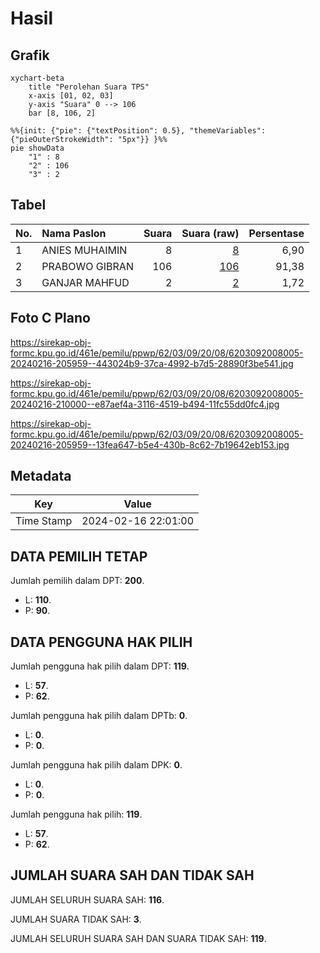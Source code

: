 # Hasil

## Grafik

```mermaid
xychart-beta
    title "Perolehan Suara TPS"
    x-axis [01, 02, 03]
    y-axis "Suara" 0 --> 106
    bar [8, 106, 2]
```

```mermaid
%%{init: {"pie": {"textPosition": 0.5}, "themeVariables": {"pieOuterStrokeWidth": "5px"}} }%%
pie showData
    "1" : 8
    "2" : 106
    "3" : 2
```

## Tabel

| No. | Nama Paslon    | Suara | Suara (raw) | Persentase |
|:--- |:-------------- | -----:| -----------:| ----------:|
| 1   | ANIES MUHAIMIN | 8     | [8][p-1]    | 6,90       |
| 2   | PRABOWO GIBRAN | 106   | [106][p-2]  | 91,38      |
| 3   | GANJAR MAHFUD  | 2     | [2][p-3]    | 1,72       |


[p-1]: https://github.com/gigit-pemilu/pemilu-2024-62-kalimantan-tengah/blob/main/pilpres/hitung-suara/sub/62-kalimantan-tengah/sub/03-kapuas/sub/09-mantangai/sub/2008-mantangai-hulu/sub/005-tps/sub/paslon-1.txt
[p-2]: https://github.com/gigit-pemilu/pemilu-2024-62-kalimantan-tengah/blob/main/pilpres/hitung-suara/sub/62-kalimantan-tengah/sub/03-kapuas/sub/09-mantangai/sub/2008-mantangai-hulu/sub/005-tps/sub/paslon-2.txt
[p-3]: https://github.com/gigit-pemilu/pemilu-2024-62-kalimantan-tengah/blob/main/pilpres/hitung-suara/sub/62-kalimantan-tengah/sub/03-kapuas/sub/09-mantangai/sub/2008-mantangai-hulu/sub/005-tps/sub/paslon-3.txt

## Foto C Plano

https://sirekap-obj-formc.kpu.go.id/461e/pemilu/ppwp/62/03/09/20/08/6203092008005-20240216-205959--443024b9-37ca-4992-b7d5-28890f3be541.jpg

https://sirekap-obj-formc.kpu.go.id/461e/pemilu/ppwp/62/03/09/20/08/6203092008005-20240216-210000--e87aef4a-3116-4519-b494-11fc55dd0fc4.jpg

https://sirekap-obj-formc.kpu.go.id/461e/pemilu/ppwp/62/03/09/20/08/6203092008005-20240216-205959--13fea647-b5e4-430b-8c62-7b19642eb153.jpg


## Metadata

| Key        | Value               |
| ---------- | ------------------- |
| Time Stamp | 2024-02-16 22:01:00 |


## DATA PEMILIH TETAP

Jumlah pemilih dalam DPT: **200**.
 * L: **110**.
 * P: **90**.

## DATA PENGGUNA HAK PILIH

Jumlah pengguna hak pilih dalam DPT: **119**.
 * L: **57**.
 * P: **62**.

Jumlah pengguna hak pilih dalam DPTb: **0**.
 * L: **0**.
 * P: **0**.

Jumlah pengguna hak pilih dalam DPK: **0**.
 * L: **0**.
 * P: **0**.

Jumlah pengguna hak pilih: **119**.
 * L: **57**.
 * P: **62**.

## JUMLAH SUARA SAH DAN TIDAK SAH

JUMLAH SELURUH SUARA SAH: **116**.

JUMLAH SUARA TIDAK SAH: **3**.

JUMLAH SELURUH SUARA SAH DAN SUARA TIDAK SAH: **119**.


